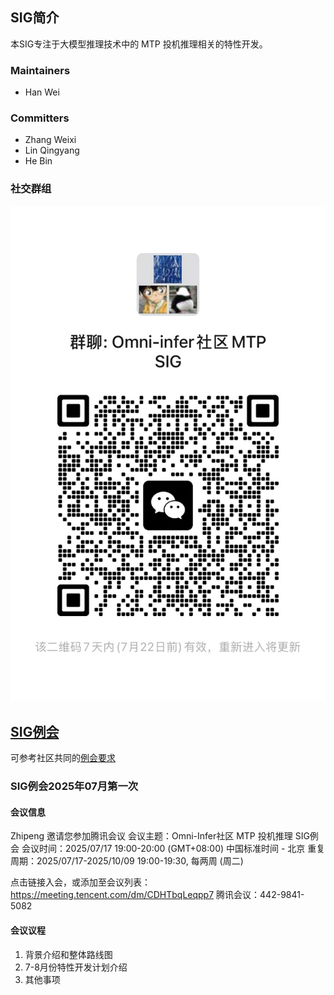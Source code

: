 ## SIG简介

本SIG专注于大模型推理技术中的 MTP 投机推理相关的特性开发。


### Maintainers

* Han Wei

### Committers

* Zhang Weixi
* Lin Qingyang
* He Bin

### 社交群组

![image](figures/sig-mtp-wechat.jpg)

## [SIG例会](meetings/sig-mtp/)

可参考社区共同的[例会要求](meetings/sig-meetings-requirement.md)

### SIG例会2025年07月第一次

#### 会议信息

Zhipeng 邀请您参加腾讯会议
会议主题：Omni-Infer社区 MTP 投机推理 SIG例会
会议时间：2025/07/17 19:00-20:00 (GMT+08:00) 中国标准时间 - 北京
重复周期：2025/07/17-2025/10/09 19:00-19:30, 每两周 (周二)

点击链接入会，或添加至会议列表：
https://meeting.tencent.com/dm/CDHTbqLeqpp7
腾讯会议：442-9841-5082

#### 会议议程

1. 背景介绍和整体路线图
2. 7-8月份特性开发计划介绍
3. 其他事项
